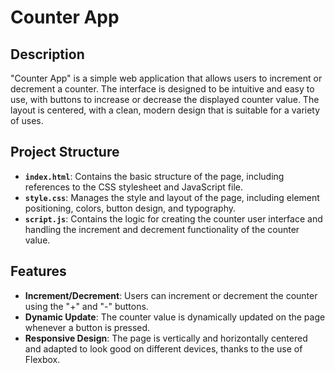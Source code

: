 # Counter App

## Description

"Counter App" is a simple web application that allows users to increment or decrement a counter. The interface is designed to be intuitive and easy to use, with buttons to increase or decrease the displayed counter value. The layout is centered, with a clean, modern design that is suitable for a variety of uses.


## Project Structure

- **`index.html`**: Contains the basic structure of the page, including references to the CSS stylesheet and JavaScript file.
- **`style.css`**: Manages the style and layout of the page, including element positioning, colors, button design, and typography.
- **`script.js`**: Contains the logic for creating the counter user interface and handling the increment and decrement functionality of the counter value.

## Features

- **Increment/Decrement**: Users can increment or decrement the counter using the "+" and "-" buttons.
- **Dynamic Update**: The counter value is dynamically updated on the page whenever a button is pressed.
- **Responsive Design**: The page is vertically and horizontally centered and adapted to look good on different devices, thanks to the use of Flexbox.
